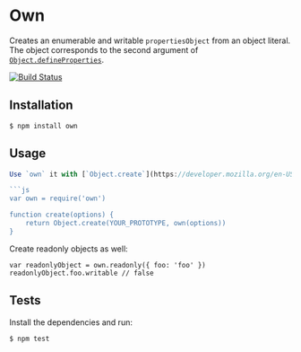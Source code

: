 # Own

Creates an enumerable and writable `propertiesObject` from an object literal. The object corresponds to the second argument of [`Object.defineProperties`](https://developer.mozilla.org/en-US/docs/Web/JavaScript/Reference/Global_Objects/Object/defineProperties).

[![Build Status](https://secure.travis-ci.org/christophercliff/own.png?branch=master)](https://travis-ci.org/christophercliff/own)

## Installation

```
$ npm install own
```

## Usage

```js
Use `own` it with [`Object.create`](https://developer.mozilla.org/en-US/docs/Web/JavaScript/Reference/Global_Objects/Object/create) to create a simple factory function:

```js
var own = require('own')

function create(options) {
    return Object.create(YOUR_PROTOTYPE, own(options))
}
```

Create readonly objects as well:

```
var readonlyObject = own.readonly({ foo: 'foo' })
readonlyObject.foo.writable // false
```

## Tests

Install the dependencies and run:

```
$ npm test
```
